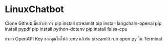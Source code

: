 # LinuxChatbot
Clone Github นี้แล้วทำการ
pip install streamlit
pip install langchain-openai
pip install pypdf
pip install python-dotenv
pip install faiss-cpu

กรอก OpenAPI Key ของคุณในไฟล์ .env 
แล้วรัน streamlit run open.py ใน Terminal
